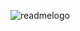 ![readmelogo](https://cloud.githubusercontent.com/assets/8136602/22346711/18733f9a-e3d3-11e6-95a7-11d979504c7b.jpg)
